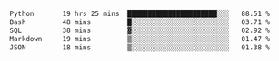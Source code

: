 <!--START_SECTION:waka-->

```txt
Python       19 hrs 25 mins  ██████████████████████░░░   88.51 %
Bash         48 mins         █░░░░░░░░░░░░░░░░░░░░░░░░   03.71 %
SQL          38 mins         ▓░░░░░░░░░░░░░░░░░░░░░░░░   02.92 %
Markdown     19 mins         ▒░░░░░░░░░░░░░░░░░░░░░░░░   01.47 %
JSON         18 mins         ▒░░░░░░░░░░░░░░░░░░░░░░░░   01.38 %
```

<!--END_SECTION:waka-->
